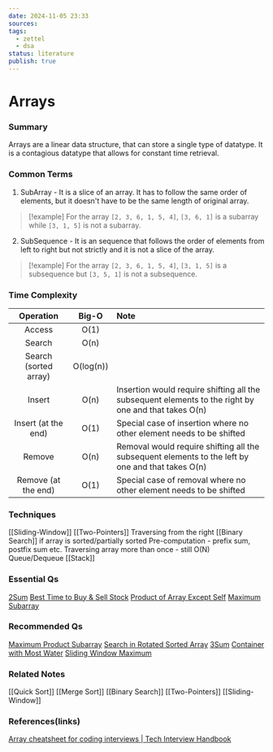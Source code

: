 ```yaml
---
date: 2024-11-05 23:33
sources: 
tags:
  - zettel
  - dsa
status: literature
publish: true
---
```

# Arrays

### Summary

Arrays are a linear data structure, that can store a single type of datatype. It is a contagious datatype that allows for constant time retrieval.

### Common Terms

1. SubArray - It is a slice of an array. It has to follow the same order of elements, but it doesn't have to be the same length of original array. 
> [!example]
> For the array `[2, 3, 6, 1, 5, 4]`, `[3, 6, 1]` is a subarray while `[3, 1, 5]` is not a subarray.

2. SubSequence - It is an sequence that follows the order of elements from left to right but not strictly and it is not a slice of the array. 
> [!example]
> For the array `[2, 3, 6, 1, 5, 4]`, `[3, 1, 5]` is a subsequence but `[3, 5, 1]` is not a subsequence.


### Time Complexity

|       Operation       |   Big-O   | Note                                                                                                 |
|:---------------------:|:---------:|:---------------------------------------------------------------------------------------------------- |
|        Access         |   O(1)    |                                                                                                      |
|        Search         |   O(n)    |                                                                                                      |
| Search (sorted array) | O(log(n)) |                                                                                                      |
|        Insert         |   O(n)    | Insertion would require shifting all the subsequent elements to the right by one and that takes O(n) |
|  Insert (at the end)  |   O(1)    | Special case of insertion where no other element needs to be shifted                                 |
|        Remove         |   O(n)    | Removal would require shifting all the subsequent elements to the left by one and that takes O(n)    |
|  Remove (at the end)  |   O(1)    | Special case of removal where no other element needs to be shifted                                   |

### Techniques

[[Sliding-Window]]
[[Two-Pointers]]
Traversing from the right
[[Binary Search]] if array is sorted/partially sorted
Pre-computation - prefix sum, postfix sum etc.
Traversing array more than once - still O(N)
Queue/Dequeue
[[Stack]]

### Essential Qs
[2Sum](https://github.com/Srikar-V675/DSA-Problems/blob/0c573923a912f903467d06e646b0a266d4e06d7b/Arrays%20%7C%20Strings/Easy/6.%202Sum.md#L4)
[Best Time to Buy & Sell Stock](https://github.com/Srikar-V675/DSA-Problems/blob/0c573923a912f903467d06e646b0a266d4e06d7b/Arrays%20%7C%20Strings/Easy/8.%20Best%20Time%20to%20Buy%20%26%20Sell%20Stock.md#L4)
[Product of Array Except Self](https://github.com/Srikar-V675/DSA-Problems/blob/0c573923a912f903467d06e646b0a266d4e06d7b/Arrays%20%7C%20Strings/Medium/2.%20Product%20Except%20Self.md#L4)
[Maximum Subarray](https://github.com/Srikar-V675/DSA-Problems/blob/0c573923a912f903467d06e646b0a266d4e06d7b/Arrays%20%7C%20Strings/Medium/5.%20Maximum%20Subarray.md#L4)

### Recommended Qs
[Maximum Product Subarray](https://github.com/Srikar-V675/DSA-Problems/blob/0c573923a912f903467d06e646b0a266d4e06d7b/Arrays%20%7C%20Strings/Medium/6.%20Maximum%20Product%20Subarray.md#L4)
[Search in Rotated Sorted Array](https://github.com/Srikar-V675/DSA-Problems/blob/0c573923a912f903467d06e646b0a266d4e06d7b/Arrays%20%7C%20Strings/Medium/7.%20Search%20Rotated%20Array.md#L4)
[3Sum](https://github.com/Srikar-V675/DSA-Problems/blob/0c573923a912f903467d06e646b0a266d4e06d7b/Arrays%20%7C%20Strings/Medium/8.%203Sum.md#L4)
[Container with Most Water](https://github.com/Srikar-V675/DSA-Problems/blob/e67b5124b26c39cb0cc13f1c5b65e0f52f927021/Arrays%20%7C%20Strings/Medium/11.%20Container%20with%20Most%20Water.md)
[Sliding Window Maximum](https://github.com/Srikar-V675/DSA-Problems/blob/0c573923a912f903467d06e646b0a266d4e06d7b/Arrays%20%7C%20Strings/Hard/1.%20Sliding%20Window%20Maximum.md#L4)

### Related Notes
[[Quick Sort]]
[[Merge Sort]]
[[Binary Search]]
[[Two-Pointers]]
[[Sliding-Window]]

### References(links)
[Array cheatsheet for coding interviews | Tech Interview Handbook](https://www.techinterviewhandbook.org/algorithms/array/#introduction)